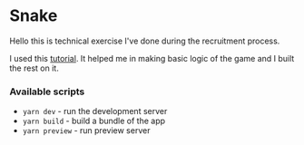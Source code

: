 # Snake

Hello this is technical exercise I've done during the recruitment process.

I used this [tutorial](https://www.youtube.com/watch?v=7Rkib_fvowE). It helped me in making basic logic of the game and I built the rest on it.

### Available scripts

- `yarn dev` - run the development server
- `yarn build` - build a bundle of the app
- `yarn preview` - run preview server
